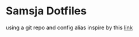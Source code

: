 # Samsja Dotfiles 

using a git repo and config alias inspire by this [link](https://www.atlassian.com/git/tutorials/dotfiles)
